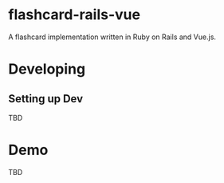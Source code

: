 # flashcard-rails-vue

A flashcard implementation written in Ruby on Rails and Vue.js.

# Developing

## Setting up Dev

TBD

# Demo

TBD
